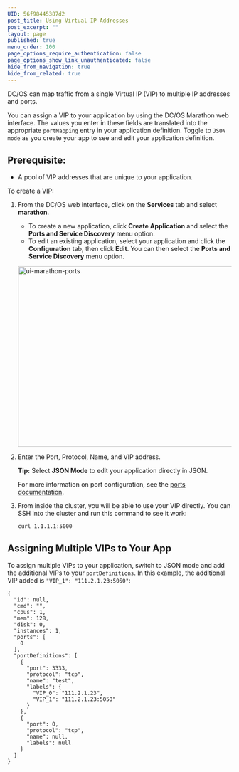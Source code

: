 ```yaml
---
UID: 56f98445387d2
post_title: Using Virtual IP Addresses
post_excerpt: ""
layout: page
published: true
menu_order: 100
page_options_require_authentication: false
page_options_show_link_unauthenticated: false
hide_from_navigation: true
hide_from_related: true
---
```

DC/OS can map traffic from a single Virtual IP (VIP) to multiple IP addresses and ports.

You can assign a VIP to your application by using the DC/OS Marathon web interface. The values you enter in these fields are translated into the appropriate `portMapping` entry in your application definition. Toggle to `JSON mode` as you create your app to see and edit your application definition.

## Prerequisite:

*   A pool of VIP addresses that are unique to your application.

To create a VIP:

1.  From the DC/OS web interface, click on the **Services** tab and select **marathon**.
    
    *   To create a new application, click **Create Application** and select the **Ports and Service Discovery** menu option. 
    *   To edit an existing application, select your application and click the **Configuration** tab, then click **Edit**. You can then select the **Ports and Service Discovery** menu option. 
    
    <a href="/wp-content/uploads/2016/03/ui-marathon-ports.gif" rel="attachment wp-att-4169"><img src="/wp-content/uploads/2016/03/ui-marathon-ports-800x406.gif" alt="ui-marathon-ports" width="800" height="406" class="alignnone size-large wp-image-4169" /></a>

2.  Enter the Port, Protocol, Name, and VIP address.
    
    **Tip:** Select **JSON Mode** to edit your application directly in JSON.
    
    For more information on port configuration, see the [ports documentation][1].
    
3.  From inside the cluster, you will be able to use your VIP directly. You can SSH into the cluster and run this command to see it work:
    
        curl 1.1.1.1:5000

## Assigning Multiple VIPs to Your App

To assign multiple VIPs to your application, switch to JSON mode and add the additional VIPs to your `portDefinitions`. In this example, the additional VIP added is `"VIP_1": "111.2.1.23:5050"`:

    {
      "id": null,
      "cmd": "",
      "cpus": 1,
      "mem": 128,
      "disk": 0,
      "instances": 1,
      "ports": [
        0
      ],
      "portDefinitions": [
        {
          "port": 3333,
          "protocol": "tcp",
          "name": "test",
          "labels": {
            "VIP_0": "111.2.1.23",
            "VIP_1": "111.2.1.23:5050"
          }
        },
        {
          "port": 0,
          "protocol": "tcp",
          "name": null,
          "labels": null
        }
      ]
    }

 [1]: http://mesosphere.github.io/marathon/docs/ports.html